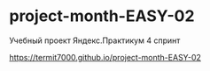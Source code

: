 # project-month-EASY-02
Учебный проект Яндекс.Практикум 4 спринт

https://termit7000.github.io/project-month-EASY-02
